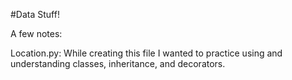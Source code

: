 #Data Stuff!

A few notes:

Location.py:
    While creating this file I wanted to practice using and understanding classes, inheritance, and decorators. 